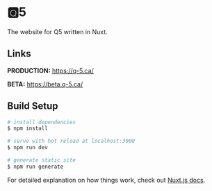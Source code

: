 # 🆀5
The website for Q5 written in Nuxt.

## Links

**PRODUCTION:** https://q-5.ca/

**BETA:** https://beta.q-5.ca/


## Build Setup

```bash
# install dependencies
$ npm install

# serve with hot reload at localhost:3000
$ npm run dev

# generate static site
$ npm run generate
```

For detailed explanation on how things work, check out [Nuxt.js docs](https://nuxtjs.org).
